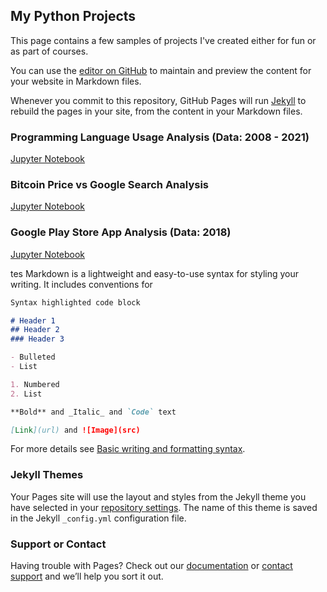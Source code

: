 ## My Python Projects

This page contains a few samples of projects I've created either for fun or as part of courses.

You can use the [editor on GitHub](https://github.com/holgerspeckter/python_projects/edit/main/README.md) to maintain and preview the content for your website in Markdown files.

Whenever you commit to this repository, GitHub Pages will run [Jekyll](https://jekyllrb.com/) to rebuild the pages in your site, from the content in your Markdown files.

### Programming Language Usage Analysis (Data: 2008 - 2021)
[Jupyter Notebook](https://github.com/holgerspeckter/Analysis_Usage_Programming_Language/blob/main/UsageProgrammingLanguage.ipynb)

### Bitcoin Price vs Google Search Analysis
[Jupyter Notebook](https://github.com/holgerspeckter/Analysis-Bitcoin-Price-vs-Google-Search/blob/main/Bitcoin%20Price%20vs.%20Google%20Search%20for%20Bitcoin%20Analysis.ipynb)

### Google Play Store App Analysis (Data: 2018)
[Jupyter Notebook](https://github.com/holgerspeckter/Google_PlayStore_Analysis_2018_Data/blob/main/Google_Play_Store_App_Analysis_2018.ipynb)

tes Markdown is a lightweight and easy-to-use syntax for styling your writing. It includes conventions for

```markdown
Syntax highlighted code block

# Header 1
## Header 2
### Header 3

- Bulleted
- List

1. Numbered
2. List

**Bold** and _Italic_ and `Code` text

[Link](url) and ![Image](src)
```

For more details see [Basic writing and formatting syntax](https://docs.github.com/en/github/writing-on-github/getting-started-with-writing-and-formatting-on-github/basic-writing-and-formatting-syntax).

### Jekyll Themes

Your Pages site will use the layout and styles from the Jekyll theme you have selected in your [repository settings](https://github.com/holgerspeckter/python_projects/settings/pages). The name of this theme is saved in the Jekyll `_config.yml` configuration file.

### Support or Contact

Having trouble with Pages? Check out our [documentation](https://docs.github.com/categories/github-pages-basics/) or [contact support](https://support.github.com/contact) and we’ll help you sort it out.
